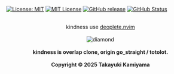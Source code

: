 [![License: MIT](https://img.shields.io/badge/License-MIT-yellow.svg)](https://opensource.org/licenses/MIT) [![MIT
License](http://img.shields.io/badge/license-MIT-blue.svg?style=flat)](
LICENSE) [![GitHub release](https://img.shields.io/github/release/takkii/kindness.svg?style=flat)](GitHub) [![GitHub Status](https://img.shields.io/github/last-commit/takkii/kindness.svg?style=flat)](GitHub) 

<br />
<div align="center">
    kindness use <a href="https://github.com/Shougo/deoplete.nvim">deoplete.nvim</a>
</div>
<br />
<div align="center">
    <img src="https://github.com/takkii/kindness/blob/main/images/ruby.gif" alt="diamond">
</div>
<br />
<div align="center">
    <b> kindness is  overlap clone, origin go_straight / totolot.</b>
</div>
<br />
<div align="center">
    <b> Copyright &copy 2025 Takayuki Kamiyama </b>
</div>

